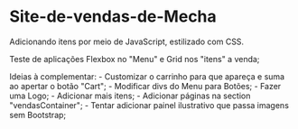 # Site-de-vendas-de-Mecha
Adicionando itens por meio de JavaScript, estilizado com CSS. 

Teste de aplicações Flexbox no "Menu" e Grid nos "itens" a venda;

Ideias à complementar:  - Customizar o carrinho para que apareça e suma ao apertar o botão "Cart";
                        - Modificar divs do Menu para Botões;
                        - Fazer uma Logo; 
                        - Adicionar mais itens;
                        - Adicionar páginas na section "vendasContainer";
                        - Tentar adicionar painel ilustrativo que passa imagens sem Bootstrap;
